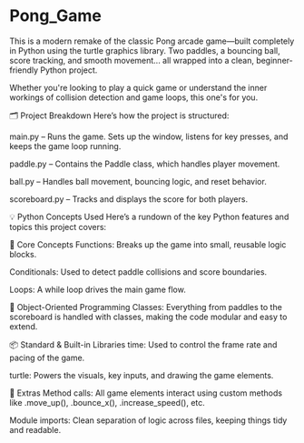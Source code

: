 # Pong_Game
This is a modern remake of the classic Pong arcade game—built completely in Python using the turtle graphics library. Two paddles, a bouncing ball, score tracking, and smooth movement... all wrapped into a clean, beginner-friendly Python project.

Whether you're looking to play a quick game or understand the inner workings of collision detection and game loops, this one's for you.

🗂️ Project Breakdown
Here’s how the project is structured:

main.py – Runs the game. Sets up the window, listens for key presses, and keeps the game loop running.

paddle.py – Contains the Paddle class, which handles player movement.

ball.py – Handles ball movement, bouncing logic, and reset behavior.

scoreboard.py – Tracks and displays the score for both players.

💡 Python Concepts Used
Here’s a rundown of the key Python features and topics this project covers:

🔁 Core Concepts
Functions: Breaks up the game into small, reusable logic blocks.

Conditionals: Used to detect paddle collisions and score boundaries.

Loops: A while loop drives the main game flow.

🧱 Object-Oriented Programming
Classes: Everything from paddles to the scoreboard is handled with classes, making the code modular and easy to extend.

📦 Standard & Built-in Libraries
time: Used to control the frame rate and pacing of the game.

turtle: Powers the visuals, key inputs, and drawing the game elements.

🔧 Extras
Method calls: All game elements interact using custom methods like .move_up(), .bounce_x(), .increase_speed(), etc.

Module imports: Clean separation of logic across files, keeping things tidy and readable.

